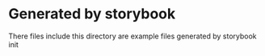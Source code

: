 # Generated by storybook

There files include this directory are example files generated by storybook init
